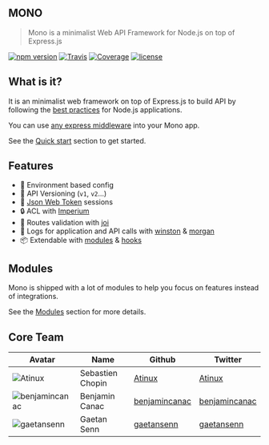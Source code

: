 ## MONO

> Mono is a minimalist Web API Framework for Node.js on top of Express.js

[![npm version](https://img.shields.io/npm/v/mono-core.svg)](https://www.npmjs.com/package/mono-core)
[![Travis](https://img.shields.io/travis/mono-js/mono/master.svg)](https://travis-ci.org/mono-js/mono)
[![Coverage](https://img.shields.io/codecov/c/github/mono-js/mono/master.svg)](https://codecov.io/gh/mono-js/mono)
[![license](https://img.shields.io/github/license/mono-js/mono.svg)](https://github.com/mono-js/mono/blob/master/LICENSE.md)

## What is it?

It is an minimalist web framework on top of Express.js to build API by following the [best practices](https://github.com/i0natan/nodebestpractices) for Node.js applications.

You can use [any express middleware](https://www.npmjs.com/search?q=express%20middleware&page=1&ranking=optimal) into your Mono app.

See the [Quick start](quickstart.md) section to get started.

## Features

* :wrench: Environment based config
* :book: API Versioning (`v1`, `v2`...)
* :bust_in_silhouette: [Json Web Token](https://jwt.io) sessions
* :lock: ACL with [Imperium](https://mono-js.org/imperium)
* :vertical_traffic_light: Routes validation with [joi](https://github.com/hapijs/joi)
* :bookmark_tabs: Logs for application and API calls with [winston](https://github.com/winstonjs/winston) & [morgan](https://github.com/expressjs/morgan)
* :package: Extendable with [modules](modules.md) & [hooks](hooks.md)

## Modules

Mono is shipped with a lot of modules to help you focus on features instead of integrations.

See the [Modules](modules.md) section for more details.

## Core Team

| Avatar | Name | Github | Twitter |
|--------|------|--------|---------|
| ![Atinux](https://avatars1.githubusercontent.com/u/904724?s=50&v=4) | Sebastien Chopin | [Atinux](https://github.com/Atinux) | [Atinux](https://twitter.com/Atinux) |
| ![benjamincanac](https://avatars1.githubusercontent.com/u/739984?s=50&v=4) | Benjamin Canac | [benjamincanac](https://github.com/benjamincanac) | [benjamincanac](https://twitter.com/benjamincanac) |
| ![gaetansenn](https://avatars2.githubusercontent.com/u/2774075?s=50&v=4) | Gaetan Senn | [gaetansenn](https://github.com/gaetansenn) | [gaetansenn](https://twitter.com/gaetansenn) |

